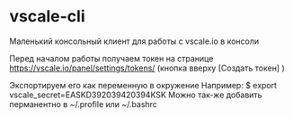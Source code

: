 # vscale-cli
Маленький консольный клиент для работы с vscale.io в консоли

Перед началом работы получаем токен на странице
https://vscale.io/panel/settings/tokens/  (кнопка вверху [Создать токен] )

Экспортируем его как переменную в окружение
Например:
$ export vscale_secret=EASKD392039420394KSK
Можно так-же добавить перманентно в ~/.profile или ~/.bashrc
